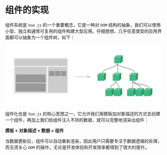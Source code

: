 # 组件的实现

组件系统是 `Vue.js` 的一个重要概念，它是一种对 `DOM` 结构的抽象，我们可以使用小型、独立和通常可复用的组件构建大型应用。仔细想想，几乎任意类型的应用界面都可以抽象为一个组件树，如下：

![](../../../.gitbook/assets/components.png)

组件化也是 `Vue.js` 的核心思想之一，它允许我们用模板加对象描述的方式去创建一个组件，再加上我们给组件注入不同的数据，就可以完整地渲染出组件：

**模板 + 对象描述 + 数据 = 组件**

当数据更新后，组件可以自动重新渲染，因此用户只需要专注于数据逻辑的处理，而无须关心 `DOM` 的操作，无论是开发体验和开发效率都得到了很大的提升。

